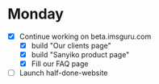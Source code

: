 # Monday

- [x] Continue working on beta.imsguru.com
  - [x] build "Our clients page"
  - [x] build "Sanyiko product page"
  - [x] Fill our FAQ page

- [ ] Launch half-done-website